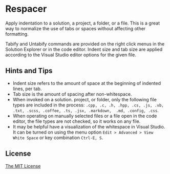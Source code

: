﻿# Respacer

Apply indentation to a solution, a project, a folder, or a file. 
This is a great way to normalize the use of tabs or spaces without affecting other formatting. 

Tabify and Untabify commands are provided on the right click menus in the Solution Explorer or 
in the code editor. Indent size and tab size are applied according to the Visual Studio editor 
options for the given file.

## Hints and Tips

 * Indent size refers to the amount of space at the beginning of indented lines, per tab.
 * Tab size is the amount of spacing after non-whitespace.
 * When invoked on a solution. project, or folder, only the following file types are included in the 
process: `.cpp, .c, .h, .hpp, .cs, .js, .vb, .txt, .scss, .coffee, .ts, .jsx, .markdown, 
.md, .config, .css`.
 * When operating on manually selected files or a file open in the code editor, the file types are 
 not checked, so it works on any file.
 * It may be helpful have a visualization of the whitespace in Visual Studio. It can be turned on 
using the menu option `Edit > Advanced > View White Space` or key combination `Ctrl-E, S`.

## License

[The MIT License](LICENSE.md)